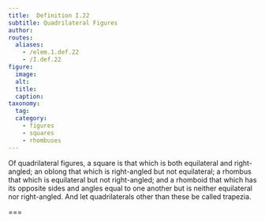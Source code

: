 ```yaml
---
title:  Definition I.22
subtitle: Quadrilateral Figures
author:
routes:
  aliases:
    - /elem.1.def.22
    - /I.def.22
figure:
  image:
  alt:
  title:
  caption:
taxonomy:
  tag:
  category:
    - figures
    - squares
    - rhombuses
---
```


Of quadrilateral figures, a square is that which is both equilateral and right-angled; an oblong that which is right-angled but not equilateral; a rhombus that which is equilateral but not right-angled; and a rhomboid that which has its opposite sides and angles equal to one another but is neither equilateral nor right-angled. And let quadrilaterals other than these be called trapezia.

===
